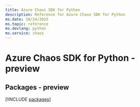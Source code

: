 ```yaml
---
title: Azure Chaos SDK for Python
description: Reference for Azure Chaos SDK for Python
ms.date: 10/24/2025
ms.topic: reference
ms.devlang: python
ms.service: chaos
---
```

# Azure Chaos SDK for Python - preview
## Packages - preview
[!INCLUDE [packages](chaos-index.md)]